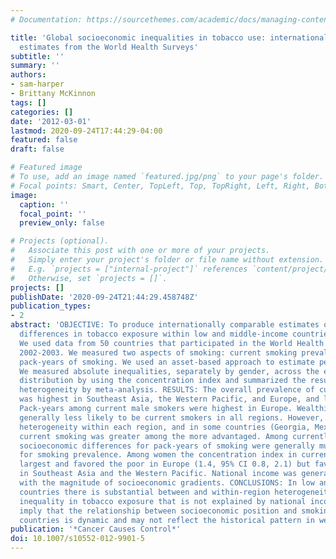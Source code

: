 ```yaml
---
# Documentation: https://sourcethemes.com/academic/docs/managing-content/

title: 'Global socioeconomic inequalities in tobacco use: internationally comparable
  estimates from the World Health Surveys'
subtitle: ''
summary: ''
authors:
- sam-harper
- Brittany McKinnon
tags: []
categories: []
date: '2012-03-01'
lastmod: 2020-09-24T17:44:29-04:00
featured: false
draft: false

# Featured image
# To use, add an image named `featured.jpg/png` to your page's folder.
# Focal points: Smart, Center, TopLeft, Top, TopRight, Left, Right, BottomLeft, Bottom, BottomRight.
image:
  caption: ''
  focal_point: ''
  preview_only: false

# Projects (optional).
#   Associate this post with one or more of your projects.
#   Simply enter your project's folder or file name without extension.
#   E.g. `projects = ["internal-project"]` references `content/project/deep-learning/index.md`.
#   Otherwise, set `projects = []`.
projects: []
publishDate: '2020-09-24T21:44:29.458748Z'
publication_types:
- 2
abstract: 'OBJECTIVE: To produce internationally comparable estimates of socioeconomic
  differences in tobacco exposure within low and middle-income countries. METHODS:
  We used data from 50 countries that participated in the World Health Surveys in
  2002-2003. We measured two aspects of smoking: current smoking prevalence and accumulated
  pack-years of smoking. We used an asset-based approach to estimate permanent income.
  We measured absolute inequalities, separately by gender, across the entire socioeconomic
  distribution by using the concentration index and summarized the results and explored
  heterogeneity by meta-analysis. RESULTS: The overall prevalence of current smoking
  was highest in Southeast Asia, the Western Pacific, and Europe, and lowest in Africa.
  Pack-years among current male smokers were highest in Europe. Wealthier men were
  generally less likely to be current smokers in all regions. However, there was substantial
  heterogeneity within each region, and in some countries (Georgia, Mexico, Mauritania)
  current smoking was greater among the more advantaged. Among currently smoking men
  socioeconomic differences for pack-years of smoking were generally much weaker than
  for smoking prevalence. Among women the concentration index in current smoking was
  largest and favored the poor in Europe (1.4, 95% CI 0.8, 2.1) but favored the rich
  in Southeast Asia and the Western Pacific. National income was generally not associated
  with the magnitude of socioeconomic gradients. CONCLUSIONS: In low and middle-income
  countries there is substantial between and within-region heterogeneity in socioeconomic
  inequality in tobacco exposure that is not explained by national income. Our results
  imply that the relationship between socioeconomic position and smoking in poorer
  countries is dynamic and may not reflect the historical pattern in wealthier countries.'
publication: '*Cancer Causes Control*'
doi: 10.1007/s10552-012-9901-5
---
```

